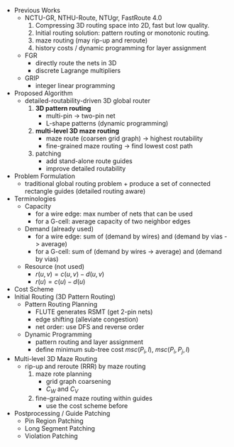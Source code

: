 * Previous Works
	* NCTU-GR, NTHU-Route, NTUgr, FastRoute 4.0
		1. Compressing 3D routing space into 2D, fast but low quality.
		2. Initial routing solution: pattern routing or monotonic routing.
		3. maze routing (may rip-up and reroute)
		4. history costs / dynamic programming for layer assignment
	* FGR
		* directly route the nets in 3D
		* discrete Lagrange multipliers
	* GRIP
		* integer linear programming
* Proposed Algorithm
	* detailed-routability-driven 3D global router
		1. **3D pattern routing**
			* multi-pin -> two-pin net
			* L-shape patterns (dynamic programming)
		2. **multi-level 3D maze routing**
			* maze route (coarsen grid graph) -> highest routability
			* fine-grained maze routing -> find lowest cost path
		3. patching
			* add stand-alone route guides
			* improve detailed routability
* Problem Formulation
	* traditional global routing problem + produce a set of connected rectangle guides (detailed routing aware)
* Terminologies
	* Capacity
		* for a wire edge: max number of nets that can be used
		* for a G-cell: average capacity of two neighbor edges
	* Demand (already used)
		* for a wire edge: sum of (demand by wires) and (demand by vias -> average)
		* for a G-cell: sum of (demand by wires -> average) and (demand by vias)
	* Resource (not used)
		* $r(u, v) = c(u, v) - d(u, v)$
		* $r(u) = c(u) - d(u)$
* Cost Scheme
* Initial Routing (3D Pattern Routing)
	* Pattern Routing Planning
		* FLUTE generates RSMT (get 2-pin nets)
		* edge shifting (alleviate congestion)
		* net order: use DFS and reverse order 
	* Dynamic Programming
		* pattern routing and layer assignment
		* define minimum sub-tree cost $msc(P_i, l)$, $msc(P_i, P_j, l)$
* Multi-level 3D Maze Routing
	* rip-up and reroute (RRR) by maze routing
		1. maze rote planning
			* grid graph coarsening
			* $C_W$ and $C_V$ 
		2. fine-grained maze routing within guides
			* use the cost scheme before
* Postprocessing / Guide Patching
	* Pin Region Patching
	* Long Segment Patching
	* Violation Patching